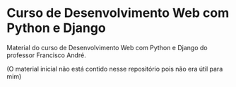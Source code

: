 # Curso de Desenvolvimento Web com Python e Django
 Material do curso de Desenvolvimento Web com Python e Django do professor Francisco André.
 
 (O material inicial não está contido nesse repositório pois não era útil para mim)
